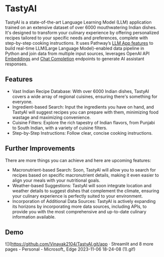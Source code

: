 # TastyAI

TastyAI is a state-of-the-art Language Learning Model (LLM) application trained on an extensive dataset of over 6000 mouthwatering Indian dishes. It's designed to transform your culinary experience by offering personalized recipes tailored to your specific needs and preferences, complete with step-by-step cooking instructions. It uses Pathway’s [LLM App features](https://github.com/pathwaycom/llm-app) to build real-time LLM(Large Language Model)-enabled data pipeline in Python and join data from multiple input sources, leverages OpenAI API [Embeddings](https://platform.openai.com/docs/api-reference/embeddings) and [Chat Completion](https://platform.openai.com/docs/api-reference/completions) endpoints to generate AI assistant responses.
## Features

- Vast Indian Recipe Database: With over 6000 Indian dishes, TastyAI covers a wide array of regional    cuisines, ensuring there's something for everyone.
- Ingredient-based Search: Input the ingredients you have on hand, and TastyAI will suggest recipes you can prepare with them, minimizing food wastage and maximizing convenience.
- Cuisine Filters: Explore the rich tapestry of Indian flavors, from Punjabi to South Indian, with a variety of cuisine filters.
- Step-by-Step Instructions: Follow clear, concise cooking instructions. 

## Further Improvements

There are more things you can achieve and here are upcoming features:

- Macronutrient-based Search: Soon, TastyAI will allow you to search for recipes based on specific macronutrient details, making it even easier to align your meals with your nutritional goals.
- Weather-based Suggestions: TastyAI will soon integrate location and weather details to suggest dishes that complement the climate, ensuring your culinary experience is perfectly suited to your environment.
- Incorporation of Additional Data Sources: TastyAI is actively expanding its horizons by incorporating more data sources, including APIs, to provide you with the most comprehensive and up-to-date culinary information available.
## Demo

![](https://github.com/Vinayak2104/TastyAI.git/app · Streamlit and 8 more pages - Personal - Microsoft_ Edge 2023-11-06 18-24-08 (1).gif)
